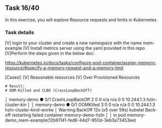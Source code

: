 ## Task 16/40

In this exercise, you will explore Resource requests and limits in Kubernetes

### Task details
[V] login to your cluster and create a new namespace with the name mem-example
[V] Install metrics server using the yaml provided in this repo
[V]Perform the steps given in the below doc:
  
https://kubernetes.io/docs/tasks/configure-pod-container/assign-memory-resource/#specify-a-memory-request-and-a-memory-limit

[Cases]:
 [V] Reasonable resources
 [V] Over Provisioned Resources

	# Result:
	# OOM-Killed and CLBO (CrassLoopBackOff)
│ memory-demo  ●  0/1   CrashLoopBackOff         2   0   0    n/a    n/a      0      0 10.244.1.3  hzln-cluster-kin │
│ memory-demo  ●  0/1   OOMKilled         3   0   0    n/a    n/a      0      0 10.244.1.3  hzln-cluster-kind-worke │
 Warning  BackOff    12s (x5 over 59s)  kubelet            Back-off restarting failed container memory-demo-hzln │
│  in pod memory-demo_mem-example(12b61141-fed6-44d7-950d-3eb3a73453ee) 
